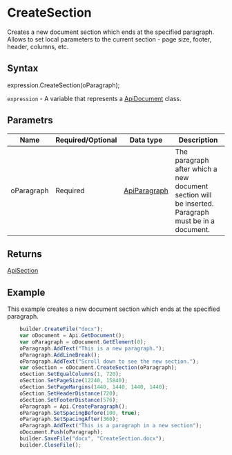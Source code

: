 # CreateSection

Creates a new document section which ends at the specified paragraph. Allows to set local parameters to the current section - page size, footer, header, columns, etc.

## Syntax

expression.CreateSection(oParagraph);

`expression` - A variable that represents a [ApiDocument](../ApiDocument.md) class.

## Parametrs

| **Name** | **Required/Optional** | **Data type** | **Description** |
| ------------- | ------------- | ------------- | ------------- |
| oParagraph | Required | [ApiParagraph](../../ApiParagraph/ApiParagraph.md) | The paragraph after which a new document section will be inserted. Paragraph must be in a document. |

## Returns

[ApiSection](../../ApiSection/ApiSection.md)

## Example

This example creates a new document section which ends at the specified paragraph.

```javascript
	builder.CreateFile("docx");
	var oDocument = Api.GetDocument();
	var oParagraph = oDocument.GetElement(0);
	oParagraph.AddText("This is a new paragraph.");
	oParagraph.AddLineBreak();
	oParagraph.AddText("Scroll down to see the new section.");
	var oSection = oDocument.CreateSection(oParagraph);
	oSection.SetEqualColumns(1, 720);
	oSection.SetPageSize(12240, 15840);
	oSection.SetPageMargins(1440, 1440, 1440, 1440);
	oSection.SetHeaderDistance(720);
	oSection.SetFooterDistance(576);
	oParagraph = Api.CreateParagraph();
	oParagraph.SetSpacingBefore(100, true);
	oParagraph.SetSpacingAfter(360);
	oParagraph.AddText("This is a paragraph in a new section");
	oDocument.Push(oParagraph);
	builder.SaveFile("docx", "CreateSection.docx");
	builder.CloseFile();
```